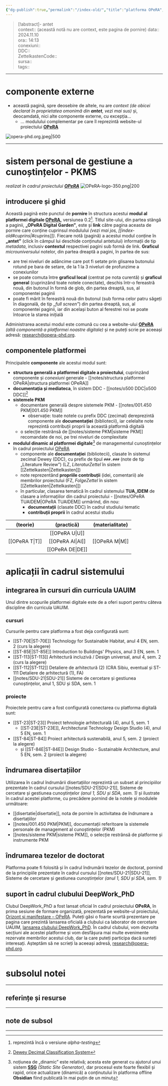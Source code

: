 ```yaml
---
{"dg-publish":true,"permalink":"/index-old/","title":"platforma OPeRA","created":"2025-01-30T10:48:11.760+02:00","updated":"2025-01-30T11:24:20.000+02:00"}
---
```


> [!abstract]- antet  
> context:: (această notă nu are context, este pagina de pornire)
> data:: 2024.11.10  
> ora:: 14:13  
> conexiuni::  
> DDC::  
> ZettelkastenCode::  
> sursa::  
> tags::  


---

# componente externe
- această pagină, spre deosebire de altele, nu are *context* *(de obicei declarat în proprietatea omonimă din **antet**, vezi mai sus)* și, deocamdată, nici alte componente externe, cu excepția...
	- ... modulului complementar pe care îl reprezintă website-ul proiectului **[OPeRA](https://opera-phd.org/)**

![opera-phd.org.jpeg|500](/img/user/media/opera-phd.org.jpeg)

---

# sistem personal de gestiune a cunoștințelor - PKMS
*realizat în cadrul proiectului [**OPeRA**](https://opera-phd.org/)*
![OPeRA-logo-350.png|200](/img/user/media/OPeRA-logo-350.png)
## introducere și ghid
Această pagină este punctul de **pornire** în structura acestui **modul al platformei digitale [OPeRA](https://opera-phd.org/),** versiunea 0.2[^1].
Titlul site-ului, din partea stângă a paginii, **„OPeRA Digital Garden”**, este și **link** către pagina aceasta de pornire care conține cuprinsul modulului *(vezi mai jos, [[index-old#cuprins\|#cuprins]])*.
Fiecare notă (pagină) a acestui modul conține în **„antet”** (click în câmpul lui deschide conținutul antetului) informații de tip *metadata*, inclusiv **contextul** respectivei pagini sub formă de link.
**Graficul** *microuniversului* notelor, din partea dreaptă a pagini, în partea de sus:
- are trei niveluri de adâncime care pot fi setate prin glisarea butonului rotund pe bara de setare, de la 1 la 3 niveluri de profunzime a conexiunilor
- se poate comuta între **graficul local** (centrat pe nota curentă) și **graficul general** (cuprinzând toate notele conectate), deschis într-o fereastră nouă, din butonul în formă de glob, din partea dreaptă, sus, al componentei paginii
- poate fi mărit în fereastră nouă din butonul (sub forma celor patru săgeți în diagonală, de tip *„full screen”*) din partea dreaptă, sus, al componentei paginii, iar din același buton al ferestrei noi se poate întoarce la starea inițială

Administrarea acestui modul este comună cu cea a website-ului **[OPeRA](https://opera-phd.org/)** *(altă componentă a platformei noastre digitale)* și ne puteți scrie pe aceeași adresă: research@opera-phd.org.

## componentele platformei
Principalele **componente** ale acestui modul sunt:
- **structura generală a platformei digitale a proiectului**, cuprinzând componente și *conexiuni* generale - [[notes/structura platformei OPeRA\|structura platformei OPeRA]]
- **documentația și mediateca**, în sistem DDC - [[notes/o500 DDC\|o500 DDC]][^2]
- **sistemele PKM**
	- documentare generală despre sistemele PKM - [[notes/001.450 PKM\|001.450 PKM]]
		- observație: toate notele cu prefix DDC (zecimal) dereprezintă componente ale **documentației** (bibliotecii), iar celelalte note reprezintă contribuții proprii la această platformă digitală
	- o selecție restrânsă de [[notes/sisteme PKM\|sisteme PKM]] recomandate de noi, pe trei niveluri de complexitate
- **modulul dinamic al platformei digitale**[^3] de managementul cunoștințelor în cadrul proiectului [OPeRA](https://opera-phd.org/) 
	- componente ale **documentației** (bibliotecii), clasate în sistemul zecimal Dewey (DDC), cu prefix de tipul `###.###` (note de tip „Literature Review”) (LZ, *LiteraturZettel* în sistem [[Zettelkasten\|Zettelkasten]])
	- note reprezentând **propriile contribuții** (idei, comentarii) ale membrilor proiectului (FZ, *FolgeZettel* în sistem [[Zettelkasten\|Zettelkasten]])
	- în particular, clasarea tematică în cadrul sistemului **TUA_IDEM** de clasare a informațiilor din cadrul proiectului - [[notes/OPeRA TUAIDEM\|OPeRA TUAIDEM]] urmărind, din nou:
		- **documentații** (clasate DDC) în cadrul studiului tematic
		- **contribuții proprii** în cadrul acestui studiu

|    (teorie)    |    (practică)    | (materialitate) |
|:--------------:|:----------------:|:---------------:|
|                |  [[OPeRA U\|U]]  |                 |
| [[OPeRA T\|T]] | [[OPeRA AI\|AI]] | [[OPeRA M\|M]]  |
|                | [[OPeRA DE\|DE]] |                 |
# aplicații în cadrul sistemului
## integrarea în cursuri din curricula UAUIM
Unul dintre scopurile platformei digitale este de a oferi suport pentru câteva discipline din curricula UAUIM.
### cursuri
Cursurile pentru care platforma a fost deja configurată sunt:
- [[ST-70E\|ST-70E]] Technology for Sustainable Habitat, anul 4 EN, sem. 2 (curs la alegere)
- [[ST-85E\|ST-85E]] Introduction to Buildings' Physics, anul 3 EN, sem. 1
- [[ST-113\|ST-113]] Arhitectură incluzivă / Design universal, anul 4, sem. 2 (curs la alegere)
- [[ST-112\|ST-112]] Detaliere de arhitectură (2) (CRA Sibiu, eventual și ST-111 Detaliere de arhitectură (1), FA)
- [[notes/SDU-21\|SDU-21]] Sisteme de cercetare și gestiunea cunoștințelor, anul 1, SDU și SDA, sem. 1
### proiecte
Proiectele pentru care a fost configurată conectarea cu platforma digitală sunt:
- [[ST-23\|ST-23]] Proiect tehnologie arhitecturală (4), anul 5, sem. 1
	- [[ST-23E\|ST-23E]], Architectural Technology Design Studio (4), anul 5 EN, sem. 1
- [[ST-84\|ST-84]] Proiect arhitectură sustenabilă, anul 5, sem. 2 (proiect la alegere)
	- și [[ST-84E\|ST-84E]] Design Studio - Sustainable Architecture, anul 5 EN, sem. 2 (proiect la alegere)
## îndrumarea disertațiilor
Utilizarea în cadrul îndrumării disertațiilor reprezintă un subset al principiilor prezentate în cadrul cursului [[notes/SDU-21\|SDU-21]], Sisteme de cercetare și gestiunea cunoștințelor *(anul 1, SDU și SDA, sem. 1)* și ilustrate în cadrul acestei platforme, cu precădere pornind de la notele și modulele următoare:
- [[disertatie\|disertatie]], nota de pornire în activitatea de îndrumare a disertațiilor
- [[notes/001.450 PKM\|PKM]], documentații referitoare la sistemele personale de management al cunoștințelor (PKM)
- [[notes/sisteme PKM\|sisteme PKM]], o selecție restrânsă de platforme și instrumente PKM
## îndrumarea tezelor de doctorat
Platforma poate fi folosită și în cadrul îndrumării tezelor de doctorat, pornind de la principiile prezentate în cadrul cursului [[notes/SDU-21\|SDU-21]], Sisteme de cercetare și gestiunea cunoștințelor *(anul 1, SDU și SDA, sem. 1)*
## suport în cadrul clubului DeepWork_PhD
Clubul DeepWork_PhD a fost lansat oficial în cadrul proiectului **OPeRA**, în prima sesiune de formare organizată, prezentată pe website-ul proiectului, [Orizont și manifestare – OPeRA](https://opera-phd.org/orizont-si-manifestare/). Puteți găsi o foarte scurtă prezentare pe pagina care prezintă lansarea oficială a clubului ca laborator de cercetare UAUIM, [lansarea clubului DeepWork_PhD](https://opera-phd.org/s1-3/).
În cadrul clubului, vom dezvolta secțiuni ale acestei platforme și vom desfășura mai multe evenimente rezervate membrilor acestui club, dar la care puteți participa dacă sunteți interesați. Așteptăm să ne scrieți la aceeași adresă, research@opera-phd.org.



---
# subsolul notei
---
## referințe și resurse


---
## note de subsol
---
[^1]: reprezintă încă o versiune *alpha-testing*
[^2]: [Dewey Decimal Classification System](https://en.wikipedia.org/wiki/Dewey_Decimal_Classification)
[^3]: noțiunea de „dinamic” este relativă; acesta este generat cu ajutorul unui sistem **[SSG](https://medium.com/codex/web-design-patterns-ssr-ssg-and-spa-fadad7673dfe)** *(Static Site Generator)*, dar procesul este foarte flexibil și rapid, orice actualizare (dinamică) a conținutului în platforma offline **Obsidian** fiind publicată în mai puțin de un minut